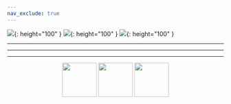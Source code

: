 ```yaml
---
nav_exclude: true
---
```




![](https://raw.githubusercontent.com/sugar012/klipperITA/main/images/image6.png){: height="100" }
![](https://raw.githubusercontent.com/sugar012/klipperITA/main/images/image6.png){: height="100" }
![](https://raw.githubusercontent.com/sugar012/klipperITA/main/images/image6.png){: height="100" }

---
---
---


<p align="center">
<img src="https://raw.githubusercontent.com/sugar012/klipperITA/main/images/image8.png" width="80"> <img src="https://raw.githubusercontent.com/sugar012/klipperITA/main/images/image5.png" width="80"> <img src="https://raw.githubusercontent.com/sugar012/klipperITA/main/images/image15.png" width="80">
</p>
